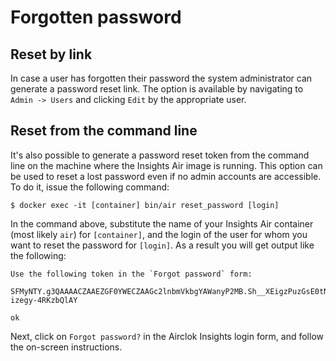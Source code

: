 # Forgotten password

## Reset by link

In case a user has forgotten their password the system administrator can generate a password reset link. The option
is available by navigating to `Admin -> Users` and clicking `Edit` by the appropriate user.

## Reset from the command line

It's also possible to generate a password reset token from the command line on the machine where the Insights Air image
is running. This option can be used to reset a lost password even if no admin accounts are accessible. To do it, issue
the following command:

```
$ docker exec -it [container] bin/air reset_password [login]
```

In the command above, substitute the name of your Insights Air container (most likely `air`) for `[container]`, and
the login of the user for whom you want to reset the password for `[login]`. As a result you will get output like the
following:

```
Use the following token in the `Forgot password` form:

SFMyNTY.g3QAAAACZAAEZGF0YWECZAAGc2lnbmVkbgYAWanyP2MB.Sh__XEigzPuzGsE0tN79Hxwgnuy-izegy-4RKzbQlAY

ok
```

Next, click on `Forgot password?` in the Airclok Insights login form, and follow the on-screen instructions.
